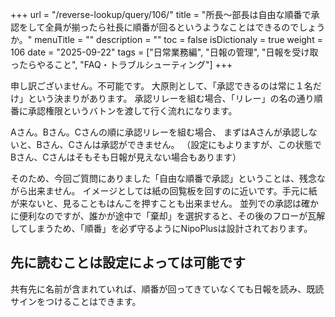 +++
url = "/reverse-lookup/query/106/"
title = "所長～部長は自由な順番で承認をして全員が揃ったら社長に順番が回るというようなことはできるのでしょうか。"
menuTitle = ""
description = ""
toc = false
isDictionaly = true
weight = 106
date = "2025-09-22"
tags = ["日常業務編", "日報の管理", "日報を受け取ったらやること", "FAQ・トラブルシューティング"]
+++

申し訳ございません。不可能です。
大原則として、「承認できるのは常に１名だけ」という決まりがあります。
承認リレーを組む場合、「リレー」の名の通り順番に承認権限というバトンを渡して行く流れになります。

Aさん。Bさん。Cさんの順に承認リレーを組む場合、
まずはAさんが承認しないと、Bさん、Cさんは承認ができません。
（設定にもよりますが、この状態でBさん、Cさんはそもそも日報が見えない場合もあります）

そのため、今回ご質問にありました「自由な順番で承認」ということは、残念ながら出来ません。
イメージとしては紙の回覧板を回すのに近いです。手元に紙が来ないと、見ることもはんこを押すことも出来ません。
並列での承認は確かに便利なのですが、誰かが途中で「棄却」を選択すると、その後のフローが瓦解してしまうため、「順番」を必ず守るようにNipoPlusは設計されております。

## 先に読むことは設定によっては可能です

共有先に名前が含まれていれば、順番が回ってきていなくても日報を読み、既読サインをつけることはできます。
